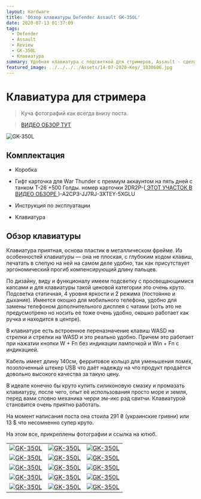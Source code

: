 ```yaml
---
layout: Hardware
title: 'Обзор клавиатуры Defender Assault GK-350L'
date: 2020-07-13 01:37:09
tags:
  - Defender
  - Assault
  - Review
  - GK-350L
  - Клавиатура
summary: Удобная клавиатура с подсветкой для стримеров, Assault - сделана из железа.
featured_image: ../../../../Assets/14-07-2020-Key/_1030606.jpg
---
```


# Клавиатура для стримера

> Куча фотографий как всегда внизу поста.

> [ ВИДЕО ОБЗОР ТУТ ](https://youtu.be/cBhfRChxhNk)

![GK-350L](/../../../Assets/14-07-2020-Key/_1030606.jpg)


## Комплектация

- Коробка

- Гифт карточка для War Thunder с премиум аккаунтом на пять дней с танком Т-26 +500 Голды.
номер карточки 2DR2P-([ ЭТОТ УЧАСТОК В ВИДЕО ОБЗОРЕ ](https://youtu.be/cBhfRChxhNk) )-A2CP3-JJ7RJ-3XTEY-5XGLU

- Инструкция по эксплуатации

- Клавиатура

## Обзор клавиатуры

Клавиатура приятная, основа пластик в металлическом фрейме. Из особенностей клавиатуры — она не плоская, с глубоким ходом клавиш, печатать в слепую на ней на самом деле удобно, так как присутствует эргономический прогиб компенсирующий длину пальцев.

По дизайну, виду и функционалу имеем подсветку с просвещающимися капсами и для клавиатуры такой ценовой категории это очень круто. Подсветка статичная, 4 уровня яркости и 2 режима (постоянно и дыхание). Имеется окошко для мобильного телефона, удобно для замены телефоном дополнительного дисплея с чатами (хоть это не предусмотрено но носить её тоже очень удобно, окошко работает как ручка и находится в центре).

В клавиатуре есть встроенное переназначение клавиш WASD на стрелки и стрелки на  WASD и это реально удобно. Причем это работает при нажатии кнопки W + Fn без индикации лампочкой и  Win + Fn с индикацией.

Кабель имеет длину 140см, ферритовое кольцо для уменьшения помех, позолоченный штекер  USB что даёт надежду на что продукт продаётся довольно высокого качества за такую цену.

В идеале конечно бы круто купить силиконовую смазку и промазать клавиатуру, после чего, опыт её использования просто море и земля, перед вами словно механика черри эм-икс рэд свитчи. Клавиатурой становится очень приятно работать.

На момент написания поста она стоила 291 ₴  (украинские гривни) или 13 $ что несомненно супер круто.

На этом все, прикреплены фотографии и ссылка на ютюб.

||||
| ------------- |---------------| ------------------- |
| [![GK-350L](/../../../Assets/14-07-2020-Key/Photos/small/_1030599.jpg)](/../../../Assets/14-07-2020-Key/Photos/_1030599.jpg) | [![GK-350L](/../../../Assets/14-07-2020-Key/Photos/small/_1030601.jpg)](/../../../Assets/14-07-2020-Key/Photos/_1030601.jpg) | [![GK-350L](/../../../Assets/14-07-2020-Key/Photos/small/_1030602.jpg)](/../../../Assets/14-07-2020-Key/Photos/_1030602.jpg) |
[![GK-350L](/../../../Assets/14-07-2020-Key/Photos/small/_1030602.jpg)](/../../../Assets/14-07-2020-Key/Photos/_1030602.jpg) | [![GK-350L](/../../../Assets/14-07-2020-Key/Photos/small/_1030593.jpg)](/../../../Assets/14-07-2020-Key/Photos/_1030593.jpg) | [![GK-350L](/../../../Assets/14-07-2020-Key/Photos/small/_1030603.jpg)](/../../../Assets/14-07-2020-Key/Photos/_1030603.jpg) |
[![GK-350L](/../../../Assets/14-07-2020-Key/Photos/small/_1030604.jpg)](/../../../Assets/14-07-2020-Key/Photos/_1030604.jpg) | [![GK-350L](/../../../Assets/14-07-2020-Key/Photos/small/_1030605.jpg)](/../../../Assets/14-07-2020-Key/Photos/_1030605.jpg) | [![GK-350L](/../../../Assets/14-07-2020-Key/Photos/small/_1030607.jpg)](/../../../Assets/14-07-2020-Key/Photos/_1030607.jpg) |
[![GK-350L](/../../../Assets/14-07-2020-Key/Photos/small/_1030594.jpg)](/../../../Assets/14-07-2020-Key/Photos/_1030594.jpg) | [![GK-350L](/../../../Assets/14-07-2020-Key/Photos/small/_1030592.jpg)](/../../../Assets/14-07-2020-Key/Photos/_1030592.jpg) | [![GK-350L](/../../../Assets/14-07-2020-Key/Photos/small/_1030595.jpg)](/../../../Assets/14-07-2020-Key/Photos/_1030595.jpg)
[![GK-350L](/../../../Assets/14-07-2020-Key/Photos/small/_1030595.jpg)](/../../../Assets/14-07-2020-Key/Photos/_1030595.jpg) | [![GK-350L](/../../../Assets/14-07-2020-Key/Photos/small/_1030598.jpg)](/../../../Assets/14-07-2020-Key/Photos/_1030598.jpg) | [![GK-350L](/../../../Assets/14-07-2020-Key/Photos/small/_1030599.jpg)](/../../../Assets/14-07-2020-Key/Photos/_1030599.jpg) |
